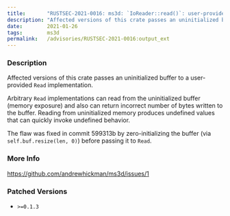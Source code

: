 ```yaml
---
title:       "RUSTSEC-2021-0016: ms3d: `IoReader::read()`: user-provided `Read` on uninitialized buffer may cause UB"
description: "Affected versions of this crate passes an uninitialized buffer to a userprovided Read implementation. Arbitrary Read implementations can read from the uninitialized buffer memory exposure and also can return incorrect number of bytes written to the buffer. Reading from uninitialized memory produces undefined values that can quickly invoke undefined behavior. The flaw was fixed in commit 599313b by zeroinitializing the buffer via self.buf.resizelen, 0 before passing it to Read."
date:        2021-01-26
tags:        ms3d
permalink:   /advisories/RUSTSEC-2021-0016:output_ext
---
```


### Description

Affected versions of this crate passes an uninitialized buffer to a user-provided `Read` implementation.

Arbitrary `Read` implementations can read from the uninitialized buffer (memory exposure) and also can return incorrect number of bytes written to the buffer.
Reading from uninitialized memory produces undefined values that can quickly invoke undefined behavior.

The flaw was fixed in commit 599313b by zero-initializing the buffer (via `self.buf.resize(len, 0)`) before passing it to `Read`.

### More Info

<https://github.com/andrewhickman/ms3d/issues/1>

### Patched Versions

- `>=0.1.3`


